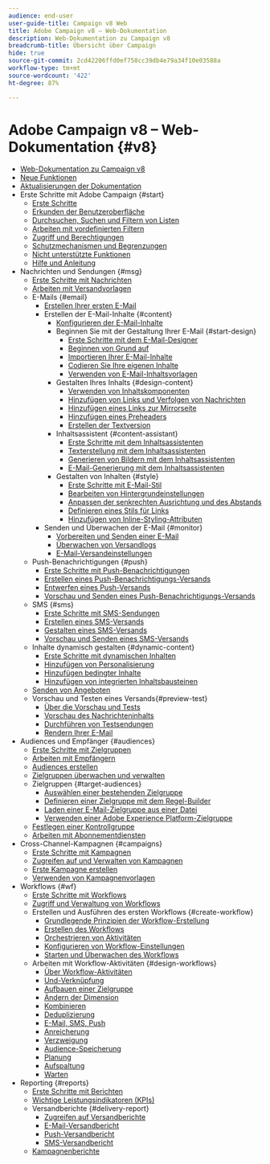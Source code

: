 ```yaml
---
audience: end-user
user-guide-title: Campaign v8 Web
title: Adobe Campaign v8 – Web-Dokumentation
description: Web-Dokumentation zu Campaign v8
breadcrumb-title: Übersicht über Campaign
hide: true
source-git-commit: 2cd42206ffd0ef758cc39db4e79a34f10e03588a
workflow-type: tm+mt
source-wordcount: '422'
ht-degree: 87%

---
```



# Adobe Campaign v8 – Web-Dokumentation {#v8}

+ [Web-Dokumentation zu Campaign v8](campaign-web-home.md)
+ [Neue Funktionen](rn/whats-new.md)
+ [Aktualisierungen der Dokumentation](rn/documentation-updates.md)
+ Erste Schritte mit Adobe Campaign {#start}
   + [Erste Schritte](get-started/get-started.md)
   + [Erkunden der Benutzeroberfläche](get-started/user-interface.md)
   + [Durchsuchen, Suchen und Filtern von Listen](get-started/list-filters.md)
   + [Arbeiten mit vordefinierten Filtern](get-started/predefined-filters.md)
   + [Zugriff und Berechtigungen](get-started/permissions.md)
   + [Schutzmechanismen und Begrenzungen](get-started/guardrails.md)
   + [Nicht unterstützte Funktionen](get-started/unsupported.md)
   + [Hilfe und Anleitung](get-started/using-ai.md)
+ Nachrichten und Sendungen {#msg}
   + [Erste Schritte mit Nachrichten](msg/gs-messages.md)
   + [Arbeiten mit Versandvorlagen](msg/delivery-template.md)
   + E-Mails {#email}
      + [Erstellen Ihrer ersten E-Mail](email/create-email.md)
      + Erstellen der E-Mail-Inhalte {#content}
         + [Konfigurieren der E-Mail-Inhalte](content/edit-content.md)
         + Beginnen Sie mit der Gestaltung Ihrer E-Mail {#start-design}
            + [Erste Schritte mit dem E-Mail-Designer](content/get-started-email-designer.md)
            + [Beginnen von Grund auf](content/create-email-content.md)
            + [Importieren Ihrer E-Mail-Inhalte](content/existing-content.md)
            + [Codieren Sie Ihre eigenen Inhalte](content/code-content.md)
            + [Verwenden von E-Mail-Inhaltsvorlagen](content/email-sample-templates.md)
         + Gestalten Ihres Inhalts {#design-content}
            + [Verwenden von Inhaltskomponenten](content/content-components.md)
            + [Hinzufügen von Links und Verfolgen von Nachrichten](content/message-tracking.md)
            + [Hinzufügen eines Links zur Mirrorseite](content/mirror-page.md)
            + [Hinzufügen eines Preheaders](content/preheader.md)
            + [Erstellen der Textversion](content/text-version-email.md)
         + Inhaltsassistent {#content-assistant}
            + [Erste Schritte mit dem Inhaltsassistenten](content/generative-gs.md)
            + [Texterstellung mit dem Inhaltsassistenten](content/generative-content.md)
            + [Generieren von Bildern mit dem Inhaltsassistenten](content/generative-image.md)
            + [E-Mail-Generierung mit dem Inhaltsassistenten](content/generative-email.md)
         + Gestalten von Inhalten {#style}
            + [Erste Schritte mit E-Mail-Stil](content/get-started-email-style.md)
            + [Bearbeiten von Hintergrundeinstellungen](content/backgrounds.md)
            + [Anpassen der senkrechten Ausrichtung und des Abstands](content/alignment-and-padding.md)
            + [Definieren eines Stils für Links](content/styling-links.md)
            + [Hinzufügen von Inline-Styling-Attributen](content/inline-styling.md)
      + Senden und Überwachen der E-Mail {#monitor}
         + [Vorbereiten und Senden einer E-Mail](monitor/prepare-send.md)
         + [Überwachen von Versandlogs](monitor/delivery-logs.md)
         + [E-Mail-Versandeinstellungen](advanced-settings/delivery-settings.md)
   + Push-Benachrichtigungen {#push}
      + [Erste Schritte mit Push-Benachrichtigungen](push/gs-push.md)
      + [Erstellen eines Push-Benachrichtigungs-Versands](push/create-push.md)
      + [Entwerfen eines Push-Versands](push/content-push.md)
      + [Vorschau und Senden eines Push-Benachrichtigungs-Versands](push/send-push.md)
   + SMS {#sms}
      + [Erste Schritte mit SMS-Sendungen](sms/gs-sms.md)
      + [Erstellen eines SMS-Versands](sms/create-sms.md)
      + [Gestalten eines SMS-Versands](sms/content-sms.md)
      + [Vorschau und Senden eines SMS-Versands](sms/send-sms.md)
   + Inhalte dynamisch gestalten {#dynamic-content}
      + [Erste Schritte mit dynamischen Inhalten](personalization/gs-personalization.md)
      + [Hinzufügen von Personalisierung](personalization/personalize.md)
      + [Hinzufügen bedingter Inhalte](personalization/conditions.md)
      + [Hinzufügen von integrierten Inhaltsbausteinen](personalization/content-blocks.md)
   + [Senden von Angeboten](content/offers.md)
   + Vorschau und Testen eines Versands{#preview-test}
      + [Über die Vorschau und Tests](preview-test/preview-test.md)
      + [Vorschau des Nachrichteninhalts](preview-test/preview-content.md)
      + [Durchführen von Testsendungen](preview-test/test-deliveries.md)
      + [Rendern Ihrer E-Mail](preview-test/email-rendering.md)
+ Audiences und Empfänger {#audiences}
   + [Erste Schritte mit Zielgruppen](audience/about-audiences.md)
   + [Arbeiten mit Empfängern](audience/about-recipients.md)
   + [Audiences erstellen](audience/create-audience.md)
   + [Zielgruppen überwachen und verwalten](audience/access-audiences.md)
   + Zielgruppen {#target-audiences}
      + [Auswählen einer bestehenden Zielgruppe](audience/add-audience.md)
      + [Definieren einer Zielgruppe mit dem Regel-Builder](audience/segment-builder.md)
      + [Laden einer E-Mail-Zielgruppe aus einer Datei](audience/file-audience.md)
      + [Verwenden einer Adobe Experience Platform-Zielgruppe](audience/aep-audience.md)
   + [Festlegen einer Kontrollgruppe](audience/control-group.md)
   + [Arbeiten mit Abonnementdiensten](audience/create-service.md)
+ Cross-Channel-Kampagnen {#campaigns}
   + [Erste Schritte mit Kampagnen](campaigns/gs-campaigns.md)
   + [Zugreifen auf und Verwalten von Kampagnen](campaigns/manage-campaigns.md)
   + [Erste Kampagne erstellen](campaigns/create-campaigns.md)
   + [Verwenden von Kampagnenvorlagen](campaigns/manage-campaign-templates.md)
+ Workflows {#wf}
   + [Erste Schritte mit Workflows](workflows/gs-workflows.md)
   + [Zugriff und Verwaltung von Workflows](workflows/access-monitor.md)
   + Erstellen und Ausführen des ersten Workflows {#create-workflow}
      + [Grundlegende Prinzipien der Workflow-Erstellung](workflows/gs-workflow-creation.md)
      + [Erstellen des Workflows](workflows/create-workflow.md)
      + [Orchestrieren von Aktivitäten](workflows/orchestrate-activities.md)
      + [Konfigurieren von Workflow-Einstellungen](workflows/workflow-settings.md)
      + [Starten und Überwachen des Workflows](workflows/start-monitor-workflows.md)
   + Arbeiten mit Workflow-Aktivitäten {#design-workflows}
      + [Über Workflow-Aktivitäten](workflows/activities/about-activities.md)
      + [Und-Verknüpfung](workflows/activities/and-join.md)
      + [Aufbauen einer Zielgruppe](workflows/activities/build-audience.md)
      + [Ändern der Dimension](workflows/activities/change-dimension.md)
      + [Kombinieren](workflows/activities/combine.md)
      + [Deduplizierung](workflows/activities/deduplication.md)
      + [E-Mail, SMS, Push](workflows/activities/channels.md)
      + [Anreicherung](workflows/activities/enrichment.md)
      + [Verzweigung](workflows/activities/fork.md)
      + [Audience-Speicherung](workflows/activities/save-audience.md)
      + [Planung](workflows/activities/scheduler.md)
      + [Aufspaltung](workflows/activities/split.md)
      + [Warten](workflows/activities/wait.md)
+ Reporting {#reports}
   + [Erste Schritte mit Berichten](reporting/gs-reports.md)
   + [Wichtige Leistungsindikatoren (KPIs)](reporting/kpis.md)
   + Versandberichte {#delivery-report}
      + [Zugreifen auf Versandberichte](reporting/delivery-reports.md)
      + [E-Mail-Versandbericht](reporting/email-report.md)
      + [Push-Versandbericht](reporting/push-report.md)
      + [SMS-Versandbericht](reporting/sms-report.md)
   + [Kampagnenberichte](reporting/campaign-reports.md)
